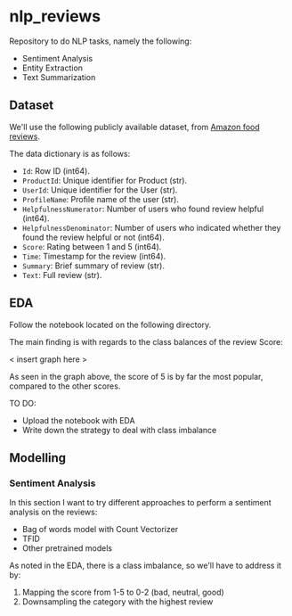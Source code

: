 # nlp_reviews
Repository to do NLP tasks, namely the following:

- Sentiment Analysis
- Entity Extraction
- Text Summarization

## Dataset

We'll use the following publicly available dataset, from [Amazon food reviews](https://www.kaggle.com/datasets/snap/amazon-fine-food-reviews/data).

The data dictionary is as follows:

- `Id`: Row ID (int64).
- `ProductId`: Unique identifier for Product (str).
- `UserId`: Unique identifier for the User (str).
- `ProfileName`: Profile name of the user (str).
- `HelpfulnessNumerator`: Number of users who found review helpful (int64).
- `HelpfulnessDenominator`: Number of users who indicated whether they found the review helpful or not (int64).
- `Score`: Rating between 1 and 5 (int64).
- `Time`: Timestamp for the review (int64).
- `Summary`: Brief summary of review (str).
- `Text`: Full review (str).


## EDA

Follow the notebook located on the following directory.

The main finding is with regards to the class balances of the review Score:

< insert graph here >

As seen in the graph above, the score of 5 is by far the most popular, compared to the other scores.

TO DO: 

- Upload the notebook with EDA
- Write down the strategy to deal with class imbalance

## Modelling

### Sentiment Analysis

In this section I want to try different approaches to perform a sentiment analysis on the reviews:

- Bag of words model with Count Vectorizer
- TFID
- Other pretrained models

As noted in the EDA, there is a class imbalance, so we'll have to address it by:
1. Mapping the score from 1-5 to 0-2 (bad, neutral, good)
2. Downsampling the category with the highest review